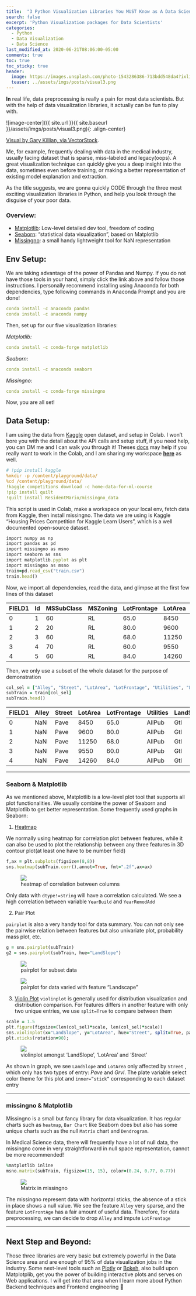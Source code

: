 ```yaml
---
title:  "3 Python Visualization Libraries You MUST Know as A Data Scientist"
search: false
excerpt: 'Python Visualization packages for Data Scientists'
categories: 
  - Python
  - Data Visualization
  - Data Science
last_modified_at: 2020-06-21T08:06:00-05:00
comments: true
toc: true
toc_sticky: true
header:
  image: https://images.unsplash.com/photo-1543286386-713bdd548da4?ixlib=rb-1.2.1&ixid=eyJhcHBfaWQiOjEyMDd9&auto=format&fit=crop&w=1050&q=80
  teaser: ../assets/imgs/posts/visual3.png
---
```


**In** real life, data preprocessing is really a pain for most data scientists. But with the help of data visualization libraries, it actually can be fun to play with.


![image-center]({{ site.url }}{{ site.baseurl }}/assets/imgs/posts/visual3.png){: .align-center}
<figcaption><a href="https://www.vectorstock.com/royalty-free-vector/big-data-round-visualization-vector-14256092" title="Visual by Gary Killian, via VectorStock">Visual by Gary Killian, via VectorStock</a>.</figcaption>

Me, for example, frequently dealing with data in the medical industry, usually facing dataset that is sparse, miss-labeled and legacy(oops). A great visualization technique can quickly give you a deep insight into the data, sometimes even before training, or making a better representation of existing model explanation and extraction.

As the title suggests, we are gonna quickly CODE through the three most exciting visualization libraries in Python, and help you look through the disguise of your poor data.

### Overview:
- [Matplotlib](https://matplotlib.org/): Low-level detailed dev tool, freedom of coding
- [Seaborn](https://seaborn.pydata.org/): “statistical data visualization”, based on Matplotlib
- [Missingno](https://github.com/ResidentMario/missingno): a small handy lightweight tool for NaN representation

## Env Setup:
We are taking advantage of the power of Pandas and Numpy. If you do not have those tools in your hand, simply click the link above and follow those instructions. I personally recommend installing using Anaconda for both dependencies, type following commands in Anaconda Prompt and you are done!

```yaml
conda install -c anaconda pandas
conda install -c anaconda numpy
```
Then, set up for our five visualization libraries:

*Matplotlib:*

```yaml
conda install -c conda-forge matplotlib 
```

*Seaborn:*
```yaml
conda install -c anaconda seaborn
```

*Missingno:*
```yaml
conda install -c conda-forge missingno
```

Now, you are all set!

## Data Setup:

I am using the data from [Kaggle](https://github.com/Kaggle/kaggle-api) open dataset, and setup in Colab. I won’t bore you with the detail about the API calls and setup stuff, if you need help, you can DM me and I can walk you through it! Theses [docs](https://github.com/Kaggle/kaggle-api/issues/15) may help if you really want to work in the Colab, and I am sharing my workspace [**here**](https://colab.research.google.com/drive/1qdaZwJLP14-vhImVjMNiYFZTqXJ9Qo04) as well.

```yaml
# !pip install kaggle
%mkdir -p /content/playground/data/
%cd /content/playground/data/
!kaggle competitions download -c home-data-for-ml-course
!pip install quilt
!quilt install ResidentMario/missingno_data
```

This script is used in Colab, make a workspace on your local env, fetch data from Kaggle, then install missingno. The data we are using is Kaggle “Housing Prices Competition for Kaggle Learn Users”, which is a well documented open-source dataset.

```ruby
import numpy as np
import pandas as pd
import missingno as msno
import seaborn as sns
import matplotlib.pyplot as plt
import missingno as msno
train=pd.read_csv("train.csv")
train.head()
```

Now, we import all dependencies, read the data, and glimpse at the first few lines of this dataset

|FIELD1|Id |MSSubClass|MSZoning|LotFrontage|LotArea|Street|Alley|LotShape|LandContour|Utilities|LotConfig|LandSlope|Neighborhood|Condition1|Condition2|BldgType|HouseStyle|OverallQual|OverallCond|YearBuilt|YearRemodAdd|RoofStyle|RoofMatl|Exterior1st|Exterior2nd|MasVnrType|MasVnrArea|ExterQual|ExterCond|Foundation|BsmtQual|BsmtCond|BsmtExposure|BsmtFinType1|BsmtFinSF1|BsmtFinType2|BsmtFinSF2|BsmtUnfSF|TotalBsmtSF|Heating|...|CentralAir|Electrical|1stFlrSF|2ndFlrSF|LowQualFinSF|GrLivArea|BsmtFullBath|BsmtHalfBath|FullBath|HalfBath|BedroomAbvGr|KitchenAbvGr|KitchenQual|TotRmsAbvGrd|Functional|Fireplaces|FireplaceQu|GarageType|GarageYrBlt|GarageFinish|GarageCars|GarageArea|GarageQual|GarageCond|PavedDrive|WoodDeckSF|OpenPorchSF|EnclosedPorch|3SsnPorch|ScreenPorch|PoolArea|PoolQC|Fence|MiscFeature|MiscVal|MoSold|YrSold|SaleType|SaleCondition|SalePrice|
|------|---|----------|--------|-----------|-------|------|-----|--------|-----------|---------|---------|---------|------------|----------|----------|--------|----------|-----------|-----------|---------|------------|---------|--------|-----------|-----------|----------|----------|---------|---------|----------|--------|--------|------------|------------|----------|------------|----------|---------|-----------|-------|---|----------|----------|--------|--------|------------|---------|------------|------------|--------|--------|------------|------------|-----------|------------|----------|----------|-----------|----------|-----------|------------|----------|----------|----------|----------|----------|----------|-----------|-------------|---------|-----------|--------|------|-----|-----------|-------|------|------|--------|-------------|---------|
|0     |1  |60        |RL      |65.0       |8450   |Pave  |NaN  |Reg     |Lvl        |AllPub   |Inside   |Gtl      |CollgCr     |Norm      |Norm      |1Fam    |2Story    |7          |5          |2003     |2003        |Gable    |CompShg |VinylSd    |VinylSd    |BrkFace   |196.0     |Gd       |TA       |PConc     |Gd      |TA      |No          |GLQ         |706       |Unf         |0         |150      |856        |GasA   |...|Y         |SBrkr     |856     |854     |0           |1710     |1           |0           |2       |1       |3           |1           |Gd         |8           |Typ       |0         |NaN        |Attchd    |2003.0     |RFn         |2         |548       |TA        |TA        |Y         |0         |61         |0            |0        |0          |0       |NaN   |NaN  |NaN        |0      |2     |2008  |WD      |Normal       |208500   |
|1     |2  |20        |RL      |80.0       |9600   |Pave  |NaN  |Reg     |Lvl        |AllPub   |FR2      |Gtl      |Veenker     |Feedr     |Norm      |1Fam    |1Story    |6          |8          |1976     |1976        |Gable    |CompShg |MetalSd    |MetalSd    |None      |0.0       |TA       |TA       |CBlock    |Gd      |TA      |Gd          |ALQ         |978       |Unf         |0         |284      |1262       |GasA   |...|Y         |SBrkr     |1262    |0       |0           |1262     |0           |1           |2       |0       |3           |1           |TA         |6           |Typ       |1         |TA         |Attchd    |1976.0     |RFn         |2         |460       |TA        |TA        |Y         |298       |0          |0            |0        |0          |0       |NaN   |NaN  |NaN        |0      |5     |2007  |WD      |Normal       |181500   |
|2     |3  |60        |RL      |68.0       |11250  |Pave  |NaN  |IR1     |Lvl        |AllPub   |Inside   |Gtl      |CollgCr     |Norm      |Norm      |1Fam    |2Story    |7          |5          |2001     |2002        |Gable    |CompShg |VinylSd    |VinylSd    |BrkFace   |162.0     |Gd       |TA       |PConc     |Gd      |TA      |Mn          |GLQ         |486       |Unf         |0         |434      |920        |GasA   |...|Y         |SBrkr     |920     |866     |0           |1786     |1           |0           |2       |1       |3           |1           |Gd         |6           |Typ       |1         |TA         |Attchd    |2001.0     |RFn         |2         |608       |TA        |TA        |Y         |0         |42         |0            |0        |0          |0       |NaN   |NaN  |NaN        |0      |9     |2008  |WD      |Normal       |223500   |
|3     |4  |70        |RL      |60.0       |9550   |Pave  |NaN  |IR1     |Lvl        |AllPub   |Corner   |Gtl      |Crawfor     |Norm      |Norm      |1Fam    |2Story    |7          |5          |1915     |1970        |Gable    |CompShg |Wd Sdng    |Wd Shng    |None      |0.0       |TA       |TA       |BrkTil    |TA      |Gd      |No          |ALQ         |216       |Unf         |0         |540      |756        |GasA   |...|Y         |SBrkr     |961     |756     |0           |1717     |1           |0           |1       |0       |3           |1           |Gd         |7           |Typ       |1         |Gd         |Detchd    |1998.0     |Unf         |3         |642       |TA        |TA        |Y         |0         |35         |272          |0        |0          |0       |NaN   |NaN  |NaN        |0      |2     |2006  |WD      |Abnorml      |140000   |
|4     |5  |60        |RL      |84.0       |14260  |Pave  |NaN  |IR1     |Lvl        |AllPub   |FR2      |Gtl      |NoRidge     |Norm      |Norm      |1Fam    |2Story    |8          |5          |2000     |2000        |Gable    |CompShg |VinylSd    |VinylSd    |BrkFace   |350.0     |Gd       |TA       |PConc     |Gd      |TA      |Av          |GLQ         |655       |Unf         |0         |490      |1145       |GasA   |...|Y         |SBrkr     |1145    |1053    |0           |2198     |1           |0           |2       |1       |4           |1           |Gd         |9           |Typ       |1         |TA         |Attchd    |2000.0     |RFn         |3         |836       |TA        |TA        |Y         |192       |84         |0            |0        |0          |0       |NaN   |NaN  |NaN        |0      |12    |2008  |WD      |Normal       |250000   |

Then, we only use a subset of the whole dataset for the purpose of demonstration

```ruby
col_sel = ["Alley", "Street", "LotArea", "LotFrontage", "Utilities", "LandSlope", "Neighborhood", "YearBuilt", "YearRemodAdd"]
subTrain = train[col_sel]
subTrain.head()
```

|FIELD1|Alley|Street|LotArea|LotFrontage|Utilities|LandSlope|Neighborhood|YearBuilt|YearRemodAdd|
|------|-----|------|-------|-----------|---------|---------|------------|---------|------------|
|0     |NaN  |Pave  |8450   |65.0       |AllPub   |Gtl      |CollgCr     |2003     |2003        |
|1     |NaN  |Pave  |9600   |80.0       |AllPub   |Gtl      |Veenker     |1976     |1976        |
|2     |NaN  |Pave  |11250  |68.0       |AllPub   |Gtl      |CollgCr     |2001     |2002        |
|3     |NaN  |Pave  |9550   |60.0       |AllPub   |Gtl      |Crawfor     |1915     |1970        |
|4     |NaN  |Pave  |14260  |84.0       |AllPub   |Gtl      |NoRidge     |2000     |2000        |

----
### Seaborn & Matplotlib
As we mentioned above, Matplotlib is a low-level plot tool that supports all plot functionalities. We usually combine the power of Seaborn and Matplotlib to get better representation. Some frequently used graphs in Seaborn:

1. [Heatmap](https://seaborn.pydata.org/generated/seaborn.heatmap.html?highlight=heat#seaborn.heatmap)

We normally using heatmap for correlation plot between features, while it can also be used to plot the relationship between any three features in 3D contour plot(at least one have to be number field)
```ruby
f,ax = plt.subplots(figsize=(8,8))
sns.heatmap(subTrain.corr(),annot=True, fmt=".2f",ax=ax)
```
<figure>
	<a href="https://miro.medium.com/max/910/1*-HWmFHn2UViQwLXsxkjc2w.png"><img src="https://miro.medium.com/max/910/1*-HWmFHn2UViQwLXsxkjc2w.png"></a>
	<figcaption>heatmap of correlation between columns</figcaption>
</figure>

Only data with `dtype!=string` will have a correlation calculated. We see a high correlation between variable `YearBuild` and `YearRemodAdd`

2. Pair Plot

`pairplot` is also a very handy tool for data summary. You can not only see the pairwise relation between features but also univariate plot, probability mass plot, etc.

```ruby
g = sns.pairplot(subTrain)
g2 = sns.pairplot(subTrain, hue="LandSlope")
```

<figure>
	<a href="https://miro.medium.com/max/1400/1*i9ylsEA7grx3Qf15u2pZ8w.png"><img src="https://miro.medium.com/max/1400/1*i9ylsEA7grx3Qf15u2pZ8w.png"></a>
	<figcaption>pairplot for subset data</figcaption>
</figure>

<figure>
	<a href="https://miro.medium.com/max/1400/1*aiq2N23SGrTz9k7jvRJXcg.png"><img src="https://miro.medium.com/max/1400/1*aiq2N23SGrTz9k7jvRJXcg.png"></a>
	<figcaption>pairplot for data varied with feature “Landscape”</figcaption>
</figure>

3. [Violin Plot](https://seaborn.pydata.org/generated/seaborn.violinplot.html?highlight=vio#seaborn.violinplot)
`violinplot` is generally used for distribution visualization and distribution comparison. For features differs in another feature with only two unique entries, we use `split=True` to compare between them
```ruby
scale = 1.5
plt.figure(figsize=(len(col_sel)*scale, len(col_sel)*scale))
sns.violinplot(x="LandSlope", y="LotArea", hue="Street", split=True, palette="Set2",data=subTrain, inner="stick",scale="count")
plt.xticks(rotation=90);
```
<figure>
	<a href="https://miro.medium.com/max/1400/1*lN28NtMvppkdpsdFGwwUZg.png"><img src="https://miro.medium.com/max/1400/1*lN28NtMvppkdpsdFGwwUZg.png"></a>
	<figcaption>violinplot amongst ‘LandSlope’, ‘LotArea’ and ‘Street’</figcaption>
</figure>

As shown in graph, we see `LandSlope` and `LotArea` only affected by `Street` , which only has two types of entry: *Pave* and *Grvl*. The plate variable select color theme for this plot and `inner=”stick”` corresponding to each dataset entry

-----
### missingno & Matplotlib
Missingno is a small but fancy library for data visualization. It has regular charts such as `heatmap`, `Bar Chart` like Seaborn does but also has some unique charts such as the null `Matrix` chart and `Dendrogram`.

In Medical Science data, there will frequently have a lot of null data, the missingno come in very straightforward in null space representation, cannot be more recommended!

```ruby
%matplotlib inline
msno.matrix(subTrain, figsize=(15, 15), color=(0.24, 0.77, 0.77))
```

<figure>
	<a href="https://miro.medium.com/max/1400/1*AvQ4Rxi09ZS-IFVQFkAP3Q.png"><img src="https://miro.medium.com/max/1400/1*AvQ4Rxi09ZS-IFVQFkAP3Q.png"></a>
	<figcaption>Matrix in missingno</figcaption>
</figure>

The missingno represent data with horizontal sticks, the absence of a stick in place shows a null value. We see the feature `Alley` very sparse, and the feature `LotFrontAge` has a fair amount of useful data. Therefore, for data preprocessing, we can decide to drop `Alley` and impute `LotFrontage`

----
## Next Step and Beyond:
Those three libraries are very basic but extremely powerful in the Data Science area and are enough of 95% of data visualization jobs in the industry. Some next-level tools such as [Plotly](https://plotly.com/python/line-and-scatter/) or [Bokeh](https://docs.bokeh.org/en/latest/docs/installation.html), also build upon Matplotplib, get you the power of building interactive plots and serves on Web applications. I will get into that area when I learn more about Python Backend techniques and Frontend engineering 👊




